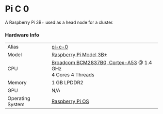 
# Pi C 0
A Raspberry Pi 3B+ used as a head node for a cluster.

### Hardware Info
|||
---|---
Alias | [pi-c-0]()
Model | [Raspberry Pi Model 3B+](https://www.raspberrypi.com/products/raspberry-pi-3-model-b-plus/)
CPU | [Broadcom BCM2837B0, Cortex-A53](https://www.raspberrypi.com/documentation/computers/processors.html#bcm2837b0) @ 1.4 GHz<br>4 Cores 4 Threads
Memory | 1 GB LPDDR2
GPU | N/A
Operating System | [Raspberry Pi OS](https://www.raspberrypi.com/software/)
